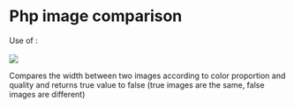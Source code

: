 # Php image comparison

Use of : <br/><br/>
<img src="https://image.prntscr.com/image/NWlbZs3zQqq29voA3ICwKQ.png">


Compares the width between two images according to color proportion and quality and returns true value to false (true images are the same, false images are different)
